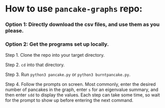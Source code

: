 # How to use `pancake-graphs` repo:


### Option 1: Directly download the csv files, and use them as you please.

### Option 2: Get the programs set up locally.

Step 1. Clone the repo into your target directory.

Step 2. `cd` into that directory.

Step 3. Run `python3 pancake.py` or `python3 burntpancake.py`.

Step 4. Follow the prompts on screen. Most commonly, enter the desired number of pancakes in the graph, enter `s` for an eigenvalue summary, and then enter `sdd` to display the values. Each step can take some time, so wait for the prompt to show up before entering the next command.
